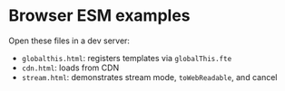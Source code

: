 # Browser ESM examples

Open these files in a dev server:

- `globalthis.html`: registers templates via `globalThis.fte`
- `cdn.html`: loads from CDN
- `stream.html`: demonstrates stream mode, `toWebReadable`, and cancel
